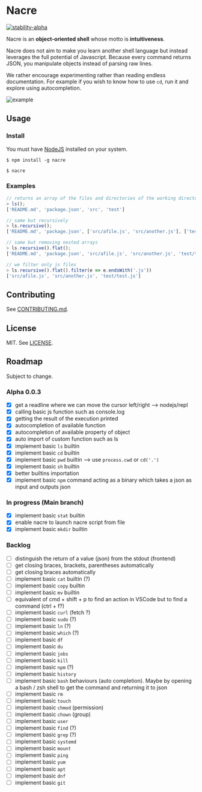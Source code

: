 # Nacre

[![stability-alpha](https://img.shields.io/badge/stability-alpha-f4d03f.svg)](https://github.com/mkenney/software-guides/blob/master/STABILITY-BADGES.md#alpha)

Nacre is an **object-oriented shell** whose motto is **intuitiveness**. 

Nacre does not aim to make you learn another shell language but instead leverages the full potential of Javascript.
Because every command returns JSON, you manipulate objects instead of parsing raw lines.

We rather encourage experimenting rather than reading endless documentation. For example if you wish to know how to use
`cd`, run it and explore using autocompletion.

![example](https://user-images.githubusercontent.com/11426226/151414121-ea87e39d-ed7d-48aa-840c-22d1251c280a.png)

## Usage

### Install

You must have [NodeJS](https://nodejs.org/en/) installed on your system.

```shell
$ npm install -g nacre
```

```shell
$ nacre
```

### Examples

```js
// returns an array of the files and directories of the working directory like:
> ls();
['README.md', 'package.json', 'src', 'test']

// same but recursively
> ls.recursive();
['README.md', 'package.json', ['src/afile.js', 'src/another.js'], ['test/test.js']]

// same but removing nested arrays
> ls.recursive().flat();
['README.md', 'package.json', 'src/afile.js', 'src/another.js', 'test/test.js']

// we filter only js files
> ls.recursive().flat().filter(e => e.endsWith('.js'))
['src/afile.js', 'src/another.js', 'test/test.js']
```

## Contributing

See [CONTRIBUTING.md](./CONTRIBUTING.md).

## License

MIT. See [LICENSE](./LICENSE).

## Roadmap
Subject to change.

### Alpha 0.0.3
- [x] get a readline where we can move the cursor left/right --> nodejs/repl 
- [x] calling basic js function such as console.log
- [x] getting the result of the execution printed
- [x] autocompletion of available function
- [x] autocompletion of available property of object
- [x] auto import of custom function such as ls
- [x] implement basic `ls` builtin
- [x] implement basic `cd` builtin
- [x] implement basic `pwd` builtin --> use `process.cwd` or `cd('.')`
- [x] implement basic `sh` builtin
- [x] better builtins importation
- [x] implement basic `npm` command acting as a binary which takes a json as input and outputs json

### In progress (Main branch)
- [x] implement basic `stat` builtin
- [x] enable nacre to launch nacre script from file
- [x] implement basic `mkdir` builtin

### Backlog
- [ ] distinguish the return of a value (json) from the stdout (frontend)
- [ ] get closing braces, brackets, parentheses automatically
- [ ] get closing braces automatically
- [ ] implement basic `cat` builtin (?)
- [ ] implement basic `copy` builtin
- [ ] implement basic `mv` builtin
- [ ] equivalent of cmd + shift + p to find an action in VSCode but to find a command (ctrl + f?)
- [ ] implement basic `curl` (fetch ?)
- [ ] implement basic `sudo` (?)
- [ ] implement basic `ln` (?)
- [ ] implement basic `which` (?)
- [ ] implement basic `df`
- [ ] implement basic `du`
- [ ] implement basic `jobs`
- [ ] implement basic `kill`
- [ ] implement basic `npm` (?)
- [ ] implement basic `history`
- [ ] implement basic `bash` behaviours (auto completion). Maybe by opening a bash / zsh shell to get the command and returning it to json
- [ ] implement basic `rm`
- [ ] implement basic `touch`
- [ ] implement basic `chmod` (permission)
- [ ] implement basic `chown` (group)
- [ ] implement basic `user`
- [ ] implement basic `find` (?)
- [ ] implement basic `grep` (?)
- [ ] implement basic `systemd`
- [ ] implement basic `mount`
- [ ] implement basic `ping`
- [ ] implement basic `yum`
- [ ] implement basic `apt`
- [ ] implement basic `dnf`
- [ ] implement basic `git`
